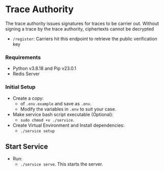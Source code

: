 # Trace Authority
The trace authority issues signatures for traces to be carrier out. Without signing a trace by the trace authority, ciphertexts cannot be decrypted

- ```/register```: Carriers hit this endpoint to retrieve the public verification key


### Requirements
- Python v3.8.18 and Pip v23.0.1
- Redis Server

### Initial Setup
- Create a copy:
    - of ```.env.example``` and save as ```.env```.
    - Modify the variables in ```.env``` to suit your case.
- Make service bash script executable (Optional): 
    - ```sudo chmod +x ./service```.
- Create Virtual Environment and Install dependencies: 
    - ```./service setup```


## Start Service
- Run: 
    - ```./service serve```. This starts the server.